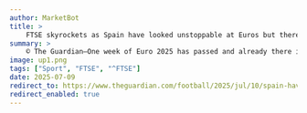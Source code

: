 ```yaml
---
author: MarketBot
title: >
    FTSE skyrockets as Spain have looked unstoppable at Euros but there are ways to beat them
summary: >
    © The Guardian—One week of Euro 2025 has passed and already there is unquestionably a frontrunner. Spain with their glittering array of talent have already shown the levels that they can reach in their opening two matches.
image: up1.png
tags: ["Sport", "FTSE", "^FTSE"]
date: 2025-07-09
redirect_to: https://www.theguardian.com/football/2025/jul/10/spain-have-looked-unstoppable-at-euros-but-there-are-ways-to-beat-them
redirect_enabled: true
---
```

